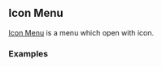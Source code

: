 ## Icon Menu

[Icon Menu](https://material.google.com/components/menus.html#menus-usage) is a menu which open with icon.

### Examples
